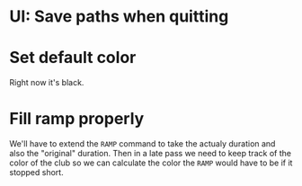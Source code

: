 # UI: Save paths when quitting

# Set default color

Right now it's black.

# Fill ramp properly

We'll have to extend the `RAMP` command to take the actualy duration and
also the "original" duration.  Then in a late pass we need to keep track
of the color of the club so we can calculate the color the `RAMP` would
have to be if it stopped short.
